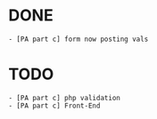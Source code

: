 # DONE
	- [PA part c] form now posting vals

# TODO

	- [PA part c] php validation
	- [PA part c] Front-End
